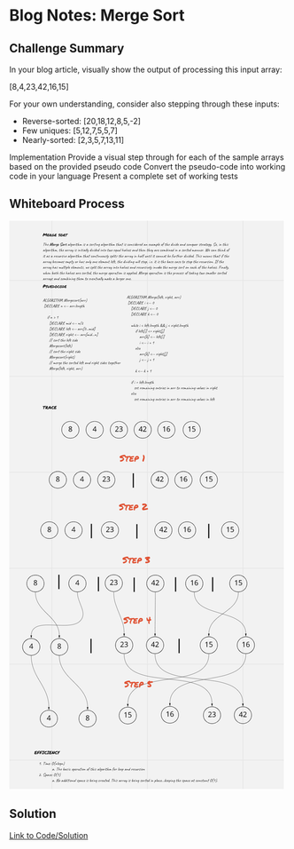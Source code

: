 # Blog Notes: Merge Sort

##  Challenge Summary
In your blog article, visually show the output of processing this input array:

[8,4,23,42,16,15]

For your own understanding, consider also stepping through these inputs:

- Reverse-sorted: [20,18,12,8,5,-2]
- Few uniques: [5,12,7,5,5,7]
- Nearly-sorted: [2,3,5,7,13,11]

Implementation
Provide a visual step through for each of the sample arrays based on the provided pseudo code
Convert the pseudo-code into working code in your language
Present a complete set of working tests

## Whiteboard Process
![merge](merge.png)

## Solution
[Link to Code/Solution](merge_sort.py)